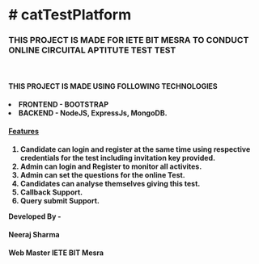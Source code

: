 <H1># catTestPlatform</H1>
<h3>THIS PROJECT IS MADE FOR IETE BIT MESRA TO CONDUCT ONLINE CIRCUITAL APTITUTE TEST TEST </h3><BR>
<H4><b>THIS PROJECT IS MADE USING FOLLOWING TECHNOLOGIES<B></H4>
  <LI>FRONTEND - BOOTSTRAP</LI> <LI>BACKEND - NodeJS, ExpressJs, MongoDB.</LI>
  <H4 ALIGN = "CENTRE"> <U>Features</U></H4></ALIGN><OL>
<LI>Candidate can login and register at the same time using respective credentials for the test including invitation key provided.</LI>
<LI>Admin can login and Register to monitor all activites.</LI>
<LI>Admin can set the questions for the online Test.</LI>
<LI>Candidates can analyse themselves giving this test.</LI>
<LI>Callback Support.</LI>
<LI>Query submit Support.</LI>
  </OL>
  Developed By -
  <h4><b>Neeraj Sharma</b></h4>
  Web Master IETE BIT Mesra
